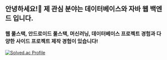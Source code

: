 ## 안녕하세요!👋 제 관심 분야는 데이터베이스와 자바 웹 백엔드 입니다.
### 웹 풀스택, 안드로이드 풀스택, 머신러닝, 데이터베이스 프로젝트 경험과 다양한 사이드 프로젝트 제작 경험이 있습니다! 

[![Solved.ac Profile](http://mazassumnida.wtf/api/v2/generate_badge?boj=orange11th)](https://solved.ac/orange11th/)

<!--
**orange11th/orange11th** is a ✨ _special_ ✨ repository because its `README.md` (this file) appears on your GitHub profile.

Here are some ideas to get you started:

- 🔭 I’m currently working on ...
- 🌱 I’m currently learning ...
- 👯 I’m looking to collaborate on ...
- 🤔 I’m looking for help with ...
- 💬 Ask me about ...
- 📫 How to reach me: ...
- 😄 Pronouns: ...
- ⚡ Fun fact: ...
-->
